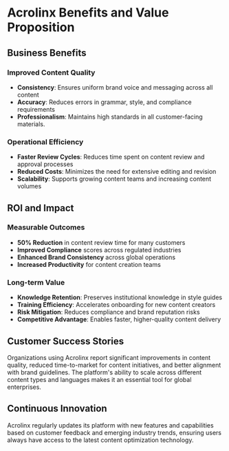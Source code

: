 # Acrolinx Benefits and Value Proposition

## Business Benefits

### Improved Content Quality
- **Consistency**: Ensures uniform brand voice and messaging across all content
- **Accuracy**: Reduces errors in grammar, style, and compliance requirements
- **Professionalism**: Maintains high standards in all customer-facing materials.

### Operational Efficiency
- **Faster Review Cycles**: Reduces time spent on content review and approval processes
- **Reduced Costs**: Minimizes the need for extensive editing and revision
- **Scalability**: Supports growing content teams and increasing content volumes

## ROI and Impact

### Measurable Outcomes
- **50% Reduction** in content review time for many customers
- **Improved Compliance** scores across regulated industries
- **Enhanced Brand Consistency** across global operations
- **Increased Productivity** for content creation teams

### Long-term Value
- **Knowledge Retention**: Preserves institutional knowledge in style guides
- **Training Efficiency**: Accelerates onboarding for new content creators
- **Risk Mitigation**: Reduces compliance and brand reputation risks
- **Competitive Advantage**: Enables faster, higher-quality content delivery

## Customer Success Stories
Organizations using Acrolinx report significant improvements in content quality, reduced time-to-market for content initiatives, and better alignment with brand guidelines. The platform's ability to scale across different content types and languages makes it an essential tool for global enterprises.

## Continuous Innovation
Acrolinx regularly updates its platform with new features and capabilities based on customer feedback and emerging industry trends, ensuring users always have access to the latest content optimization technology. 